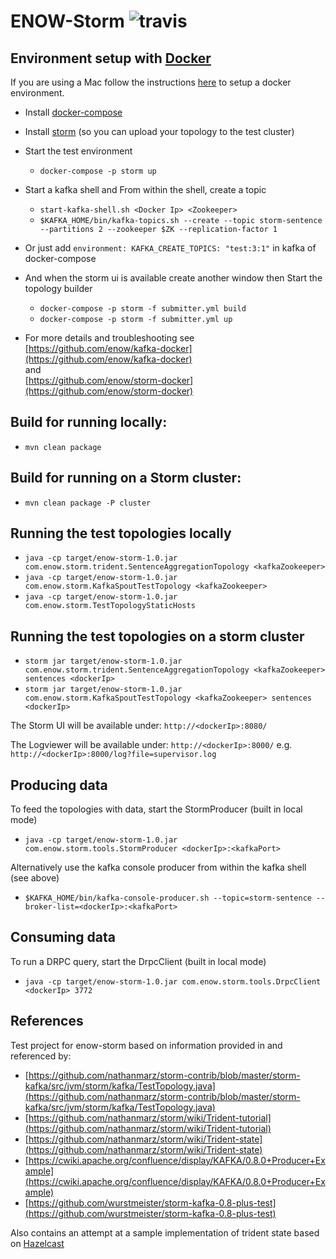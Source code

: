 ENOW-Storm ![travis](https://travis-ci.org/ENOW-IJI/enow-storm.svg?branch=master)
=========================


Environment setup with [Docker](https://www.docker.io/)
------------------------------

If you are using a Mac follow the instructions [here](https://docs.docker.com/installation/mac/) to setup a docker environment.

- Install [docker-compose](http://docs.docker.com/compose/install/)

- Install [storm](https://storm.incubator.apache.org/downloads.html) (so you can upload your topology to the test cluster)

- Start the test environment
    - ```docker-compose -p storm up```
- Start a kafka shell and From within the shell, create a topic
    - ```start-kafka-shell.sh <Docker Ip> <Zookeeper>```
    - ```$KAFKA_HOME/bin/kafka-topics.sh --create --topic storm-sentence --partitions 2 --zookeeper $ZK --replication-factor 1```
- Or just add ```environment: KAFKA_CREATE_TOPICS: "test:3:1"``` in kafka of docker-compose
- And when the storm ui is available create another window then Start the topology builder
    - ```docker-compose -p storm -f submitter.yml build```
    - ```docker-compose -p storm -f submitter.yml up```

- For more details and troubleshooting see [https://github.com/enow/kafka-docker](https://github.com/enow/kafka-docker) </br>
and </br> [https://github.com/enow/storm-docker](https://github.com/enow/storm-docker)

## Build for running locally:

- ```mvn clean package```

## Build for running on a Storm cluster:

- ```mvn clean package -P cluster```

## Running the test topologies locally

- ```java -cp target/enow-storm-1.0.jar com.enow.storm.trident.SentenceAggregationTopology <kafkaZookeeper>```
- ```java -cp target/enow-storm-1.0.jar com.enow.storm.KafkaSpoutTestTopology <kafkaZookeeper>```
- ```java -cp target/enow-storm-1.0.jar com.enow.storm.TestTopologyStaticHosts```

## Running the test topologies on a storm cluster


- ```storm jar target/enow-storm-1.0.jar com.enow.storm.trident.SentenceAggregationTopology <kafkaZookeeper> sentences <dockerIp>```
- ```storm jar target/enow-storm-1.0.jar com.enow.storm.KafkaSpoutTestTopology <kafkaZookeeper> sentences <dockerIp>```

The Storm UI will be available under: ```http://<dockerIp>:8080/```

The Logviewer will be available under: ```http://<dockerIp>:8000/``` e.g. ```http://<dockerIp>:8000/log?file=supervisor.log```

## Producing data

To feed the topologies with data, start the StormProducer (built in local mode)

- ```java -cp target/enow-storm-1.0.jar com.enow.storm.tools.StormProducer <dockerIp>:<kafkaPort>```

Alternatively use the kafka console producer from within the kafka shell (see above)

- ```$KAFKA_HOME/bin/kafka-console-producer.sh --topic=storm-sentence --broker-list=<dockerIp>:<kafkaPort>```

## Consuming data

To run a DRPC query, start the DrpcClient (built in local mode)

- ```java -cp target/enow-storm-1.0.jar com.enow.storm.tools.DrpcClient <dockerIp> 3772```


References
----------

Test project for enow-storm based on information provided in and referenced by:

- [https://github.com/nathanmarz/storm-contrib/blob/master/storm-kafka/src/jvm/storm/kafka/TestTopology.java](https://github.com/nathanmarz/storm-contrib/blob/master/storm-kafka/src/jvm/storm/kafka/TestTopology.java)
- [https://github.com/nathanmarz/storm/wiki/Trident-tutorial](https://github.com/nathanmarz/storm/wiki/Trident-tutorial)
- [https://github.com/nathanmarz/storm/wiki/Trident-state](https://github.com/nathanmarz/storm/wiki/Trident-state)
- [https://cwiki.apache.org/confluence/display/KAFKA/0.8.0+Producer+Example](https://cwiki.apache.org/confluence/display/KAFKA/0.8.0+Producer+Example)
- [https://github.com/wurstmeister/storm-kafka-0.8-plus-test](https://github.com/wurstmeister/storm-kafka-0.8-plus-test)

Also contains an attempt at a sample implementation of trident state based on [Hazelcast](http://www.hazelcast.com/)
